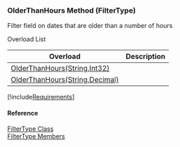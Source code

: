 ﻿### OlderThanHours Method (FilterType)

Filter field on dates that are older than a number of hours

Overload List

| Overload | Description |
| --- | --- |
| [OlderThanHours(String,Int32)](fcSDK~FChoice.Foundation.Filters.FilterType~OlderThanHours(String,Int32).md) |   |
| [OlderThanHours(String,Decimal)](fcSDK~FChoice.Foundation.Filters.FilterType~OlderThanHours(String,Decimal).md) |   |

[!include[Requirements](../partials/requirements.md)]



#### Reference

[FilterType Class](fcSDK~FChoice.Foundation.Filters.FilterType.md)  
[FilterType Members](fcSDK~FChoice.Foundation.Filters.FilterType_members.md)